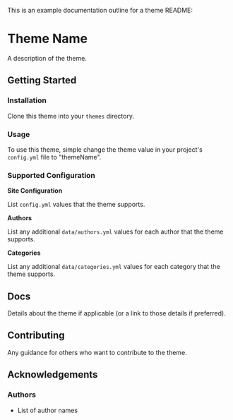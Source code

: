 
This is an example documentation outline for a theme README:

# Theme Name #

A description of the theme.

## Getting Started #

### Installation #

Clone this theme into your `themes` directory.

### Usage #

To use this theme, simple change the theme value in your project's `config.yml`
file to "themeName".

### Supported Configuration #

**Site Configuration**

List `config.yml` values that the theme supports.

**Authors**

List any additional `data/authors.yml` values for each author that the theme
supports.

**Categories**

List any additional `data/categories.yml` values for each category that the
theme supports.

## Docs #

Details about the theme if applicable (or a link to those details if preferred).

## Contributing #

Any guidance for others who want to contribute to the theme.

## Acknowledgements #

### Authors #

* List of author names
